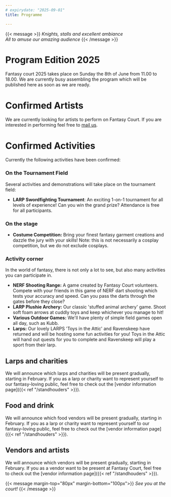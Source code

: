 ```yaml
---
# expirydate: "2025-09-01"
title: Programme

---
```


{{< message >}}
 _Knights, stalls and excellent ambiance_\
_All to amuse our amazing audience_
{{< /message >}}

# Program Edition 2025
Fantasy court 2025 takes place on Sunday the 8th of June from 11.00 to 18.00. We are currently busy assembling the program which will be published here as soon as we are ready.

# Confirmed Artists

We are currently looking for artists to perform on Fantasy Court. If you are interested in performing feel free to [mail us](mailto:fc@kotkt.nl).

# Confirmed Activities

Currently the following activities have been confirmed:

### On the Tournament Field
Several activities and demonstrations will take place on the tournament field:
- **LARP Swordfighting Tournament**: An exciting 1-on-1 tournament for all levels of experience! Can you win the grand prize? Attendance is free for all participants.

### On the stage
- **Costume Competition:** Bring your finest fantasy garment creations and dazzle the jury with your skills! Note: this is not necessarily a cosplay competition, but we do not exclude cosplays.

### Activity corner
In the world of fantasy, there is not only a lot to see, but also many activities you can participate in.
- **NERF Shooting Range:** A game created by Fantasy Court volunteers. Compete with your friends in this game of NERF dart shooting which tests your accuracy and speed. Can you pass the darts through the gates before they close?
- **LARP Plushie Archery:** Our classic 'stuffed animal archery' game. Shoot soft foam arrows at cuddly toys and keep whichever you manage to hit!
- **Various Outdoor Games:** We'll have plenty of simple field games open all day, such as Kubb.
- **Larps:** Our lovely LARPS 'Toys in the Attic' and Ravenskeep have returned and will be hosting some fun activities for you! Toys in the Attic will hand out quests for you to complete and Ravenskeep will play a sport from their larp.

## Larps and charities
We will announce which larps and charities will be present gradually, starting in February. If you as a larp or charity want to represent yourself to our fantasy-loving public, feel free to check out the [vendor information page]({{< ref "/standhouders" >}}).

## Food and drink
We will announce which food vendors will be present gradually, starting in February. If you as a larp or charity want to represent yourself to our fantasy-loving public, feel free to check out the [vendor information page]({{< ref "/standhouders" >}}).

## Vendors and artists
We will announce which vendors will be present gradually, starting in February. If you as a vendor want to be present at Fantasy Court, feel free to check out the [vendor information page]({{< ref "/standhouders" >}}).


{{< message margin-top="80px" margin-bottom="100px">}}
_See you at the court!_
{{< /message >}}
